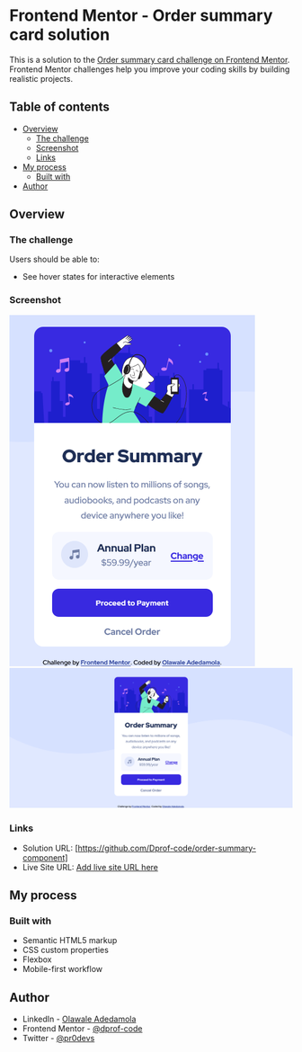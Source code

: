 # Frontend Mentor - Order summary card solution

This is a solution to the [Order summary card challenge on Frontend Mentor](https://www.frontendmentor.io/challenges/order-summary-component-QlPmajDUj). Frontend Mentor challenges help you improve your coding skills by building realistic projects.

## Table of contents

- [Overview](#overview)
  - [The challenge](#the-challenge)
  - [Screenshot](#screenshot)
  - [Links](#links)
- [My process](#my-process)
  - [Built with](#built-with)
- [Author](#author)

## Overview

### The challenge

Users should be able to:

- See hover states for interactive elements

### Screenshot

![](./images/mobile-view.png)
![](./images/desktop-view.png)

### Links

- Solution URL: [https://github.com/Dprof-code/order-summary-component]
- Live Site URL: [Add live site URL here](https://your-live-site-url.com)

## My process

### Built with

- Semantic HTML5 markup
- CSS custom properties
- Flexbox
- Mobile-first workflow

## Author

- LinkedIn - [Olawale Adedamola](https://www.linkedin.com/in/olawale-adedamola-b9b1641a2/)
- Frontend Mentor - [@dprof-code](https://www.frontendmentor.io/profile/dprof-code)
- Twitter - [@pr0devs](https://www.twitter.com/pr0devs)
